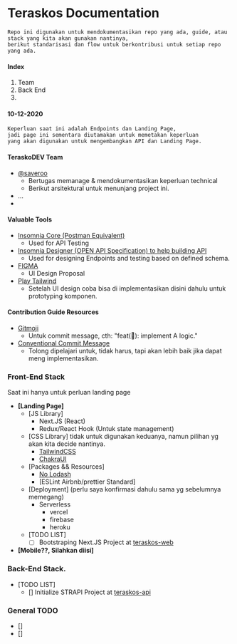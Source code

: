 # Teraskos Documentation
```
Repo ini digunakan untuk mendokumentasikan repo yang ada, guide, atau stack yang kita akan gunakan nantinya,
berikut standarisasi dan flow untuk berkontribusi untuk setiap repo yang ada.
```

#### Index
1. Team
1. Back End
1. 

#### 10-12-2020
```
Keperluan saat ini adalah Endpoints dan Landing Page, 
jadi page ini sementara diutamakan untuk memetakan keperluan 
yang akan digunakan untuk mengembangkan API dan Landing Page.
```

#### TeraskoDEV Team

- [@saveroo](https://github.com/saveroo)
  - Bertugas memanage & mendokumentasikan keperluan technical
  - Berikut arsitektural untuk menunjang project ini.
- ...
- 


#### Valuable Tools
- [Insomnia Core (Postman Equivalent)](https://insomnia.rest/)
  - Used for API Testing
- [Insomnia Designer (OPEN API Specification) to help building API](https://insomnia.rest/download/#linux)
  - Used for designing Endpoints and testing based on defined schema.
- [FIGMA](https://figma.com/download/)
  - UI Design Proposal
- [Play Tailwind](https://play.tailwindcss.com/)
  - Setelah UI design coba bisa di implementasikan disini dahulu untuk prototyping komponen.

  
#### Contribution Guide Resources
- [Gitmoji](https://gitmoji.carloscuesta.me/)
  - Untuk commit message, cth: "feat(:tada:): implement A logic."
- [Conventional Commit Message](https://www.conventionalcommits.org/en/v1.0.0/)
  - Tolong dipelajari untuk, tidak harus, tapi akan lebih baik jika dapat meng implementasikan.
  
### Front-End Stack
Saat ini hanya untuk perluan landing page

- __[Landing Page]__
  - [JS Library]
    - Next.JS (React)
    - Redux/React Hook (Untuk state management)
  - [CSS Library] tidak untuk digunakan keduanya, namun pilihan yg akan kita decide nantinya.
    - [TailwindCSS](https://github.com/tailwindlabs/tailwindcss)
    - [ChakraUI](https://chakra-ui.com/)
  - [Packages && Resources]
    - [No Lodash](https://youmightnotneed.com/lodash/)
    - [ESLint Airbnb/prettier Standard]
  - [Deployment] (perlu saya konfirmasi dahulu sama yg sebelumnya memegang)
    - Serverless
      - vercel
      - firebase
      - heroku
  - [TODO LIST]
    - [ ] Bootstraping Next.JS Project at [teraskos-web](https://github.com/teraskos/teraskos-web)
    
- __[Mobile??, Silahkan diisi]__

### Back-End Stack.

  - [TODO LIST]
    - [] Initialize STRAPI Project at [teraskos-api](https://github.com/teraskos/teraskos-api)

### General TODO

- []
- []
